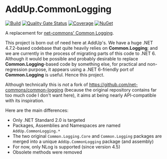 # AddUp.CommonLogging

[![Build](https://github.com/addupsolutions/AddUp.CommonLogging/workflows/Build/badge.svg)](https://github.com/addupsolutions/AddUp.CommonLogging/actions?query=workflow%3ABuild)
[![Quality Gate Status](https://sonarcloud.io/api/project_badges/measure?project=addupsolutions_AddUp.CommonLogging&metric=alert_status)](https://sonarcloud.io/dashboard?id=addupsolutions_AddUp.CommonLogging)
[![Coverage](https://sonarcloud.io/api/project_badges/measure?project=addupsolutions_AddUp.CommonLogging&metric=coverage)](https://sonarcloud.io/dashboard?id=addupsolutions_AddUp.CommonLogging)
[![NuGet](https://img.shields.io/nuget/v/AddUp.CommonLogging.svg)](https://www.nuget.org/packages/AddUp.CommonLogging/)

A replacement for [net-commons' Common Logging](https://net-commons.github.io/common-logging/).

This project is born out of need here at AddUp's. We have a huge .NET 4.7.2-based codebase that quite heavily relies on **Common.Logging**; and we are currently in the process of migrating parts of this code to .NET 6. Although it would be possible and probably desirable to replace **Common.Logging**-based code by something else, for practical and non-regression purpose, it appears using a .NET 6-friendly port of **Common.Logging** is useful. Hence this project.

Although technically this is *not* a fork of <https://github.com/net-commons/common-logging> (because the original repository contains far too much code I don't want here), it aims at being nearly API-compatible with its inspiration.

Here are the main differences:

* Only .NET Standard 2.0 is targeted
* Packages, Assemblies and Namespaces are named `AddUp.CommonLogging.*`
* The two original `Common.Logging.Core` and `Common.Logging` packages are merged into a unique `AddUp.CommonLogging` package (and assembly)
* For now, only NLog is supported (since version 4.5)
* Obsolete methods were removed
